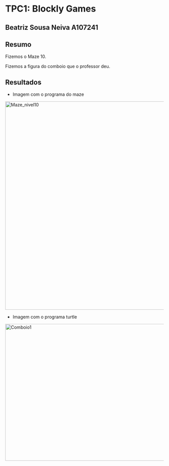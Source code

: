 # TPC1: Blockly Games

## Beatriz Sousa Neiva  A107241

## Resumo
Fizemos o Maze 10.

Fizemos a figura do comboio que o professor deu.

## Resultados

* Imagem com o programa do maze
<img width="1081" height="661" alt="Maze_nivel10" src="https://github.com/user-attachments/assets/7cd429e8-1756-4edc-b681-7d1a63815a5e" />

* Imagem com o programa turtle
<img width="539" height="434" alt="Comboio1" src="https://github.com/user-attachments/assets/fa6a319c-5f13-4703-8af7-4a5b77691844" />


